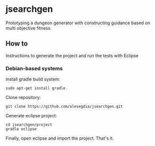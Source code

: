 # jsearchgen

Prototyping a dungeon generator with constructing guidance based on multi objective fitness.

## How to

Instructions to generate the project and run the tests with Eclipse

### Debian-based systems

Install gradle build system:

```
sudo apt-get install gradle
```

Clone repository:

```
git clone https://github.com/alesegdia/jsearchgen.git
```

Generate eclipse project:

```
cd jsearchgen/project
gradle eclipse
```

Finally, open eclipse and import the project. That's it.

